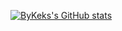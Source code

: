[![ByKeks's GitHub stats](https://github-readme-stats.vercel.app/api?username=ByKeks&show_icons=true)](https://github.com/anuraghazra/github-readme-stats)
